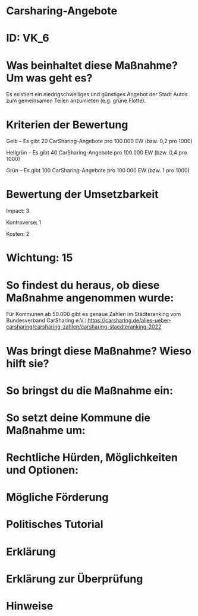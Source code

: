 # Carsharing-Angebote
# ID: VK_6
# Was beinhaltet diese Maßnahme? Um was geht es?

Es existiert ein niedrigschwelliges und günstiges Angebot der Stadt Autos zum gemeinsamen Teilen anzumieten (e.g. grüne Flotte).

# Kriterien der Bewertung

Gelb – Es gibt 20 CarSharing-Angebote pro 100.000 EW (bzw. 0,2 pro 1000)

Hellgrün – Es gibt 40 CarSharing-Angebote pro 100.000 EW (bzw. 0,4 pro 1000)

Grün – Es gibt 100 CarSharing-Angebote pro 100.000 EW (bzw. 1 pro 1000)

# Bewertung der Umsetzbarkeit

Impact: 3

Kontroverse: 1

Kosten: 2
# Wichtung: 15
# So findest du heraus, ob diese Maßnahme angenommen wurde:
Für Kommunen ab 50.000 gibt es genaue Zahlen im Städteranking vom Bundesverband CarSharing e.V.: https://carsharing.de/alles-ueber-carsharing/carsharing-zahlen/carsharing-staedteranking-2022
# Was bringt diese Maßnahme? Wieso hilft sie?

# So bringst du die Maßnahme ein:

# So setzt deine Kommune die Maßnahme um:

# Rechtliche Hürden, Möglichkeiten und Optionen:

# Mögliche Förderung

# Politisches Tutorial

# Erklärung

# Erklärung zur Überprüfung

# Hinweise
